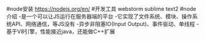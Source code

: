 #node安装
    https://nodejs.org/en/
#开发工具
    webstorm
    sublime text2
#node介绍
-是一个可以让JS运行在服务器端的平台
-它实现了文件系统、模块、操作系统API、网络通信，等JS没有
-异步非阻塞IO(Input Output)、事件驱动、单线程
-基于V8引擎，性能接近java，还能做C++扩展